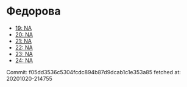 # Федорова
- [19: NA](19.md)
- [20: NA](20.md)
- [21: NA](21.md)
- [22: NA](22.md)
- [23: NA](23.md)
- [24: NA](24.md)

Commit: f05dd3536c5304fcdc894b87d9dcab1c1e353a85
 fetched at: 20201020-214755
